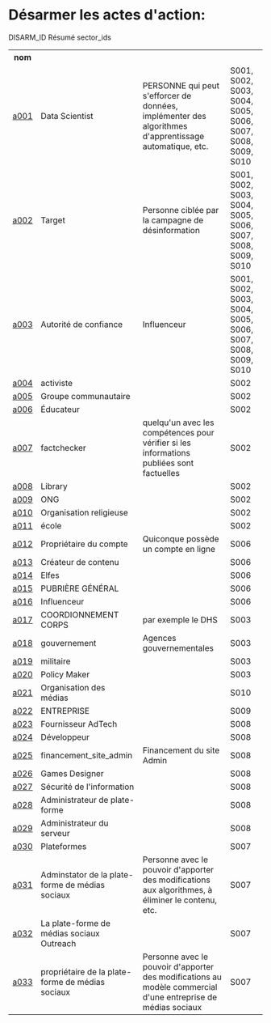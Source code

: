 # Désarmer les actes d'action:

<table bordure = "1">
<tr>
<h> DISARM_ID </ TH>
<th> nom </th>
<h> Résumé </th>
<h> sector_ids </th>
</tr>
<tr>
<td> <a href="ACTORTYPES/A001.md"> a001 </a> </td>
<TD> Data Scientist </td>
<TD> PERSONNE qui peut s'efforcer de données, implémenter des algorithmes d'apprentissage automatique, etc. </td>
<TD> S001, S002, S003, S004, S005, S006, S007, S008, S009, S010 </TD>
</tr>
<tr>
<td> <a href="actortypes/a002.md"> a002 </a> </td>
<TD> Target </td>
<TD> Personne ciblée par la campagne de désinformation </td>
<TD> S001, S002, S003, S004, S005, S006, S007, S008, S009, S010 </TD>
</tr>
<tr>
<td> <a href="actortypes/a003.md"> a003 </a> </td>
<TD> Autorité de confiance </td>
<TD> Influenceur </td>
<TD> S001, S002, S003, S004, S005, S006, S007, S008, S009, S010 </TD>
</tr>
<tr>
<td> <a href="actortypes/a004.md"> a004 </a> </td>
<td> activiste </td>
<td> </td>
<TD> S002 </td>
</tr>
<tr>
<td> <a href="ACTORTYPES/A005.md"> a005 </a> </td>
<TD> Groupe communautaire </td>
<td> </td>
<TD> S002 </td>
</tr>
<tr>
<td> <a href="ACTORTYPES/A006.md"> a006 </a> </td>
<TD> Éducateur </td>
<td> </td>
<TD> S002 </td>
</tr>
<tr>
<td> <a href="actortypes/a007.md"> a007 </a> </td>
<td> factchecker </td>
<TD> quelqu'un avec les compétences pour vérifier si les informations publiées sont factuelles </td>
<TD> S002 </td>
</tr>
<tr>
<td> <a href="actortypes/a008.md"> a008 </a> </td>
<TD> Library </td>
<td> </td>
<TD> S002 </td>
</tr>
<tr>
<td> <a href="ACTORTYPES/A009.md"> a009 </a> </td>
<TD> ONG </td>
<td> </td>
<TD> S002 </td>
</tr>
<tr>
<td> <a href="actortypes/a010.md"> a010 </a> </td>
<TD> Organisation religieuse </td>
<td> </td>
<TD> S002 </td>
</tr>
<tr>
<td> <a href="actortypes/a011.md"> a011 </a> </td>
<TD> école </td>
<td> </td>
<TD> S002 </td>
</tr>
<tr>
<td> <a href="actortypes/a012.md"> a012 </a> </td>
<TD> Propriétaire du compte </td>
<TD> Quiconque possède un compte en ligne </td>
<TD> S006 </td>
</tr>
<tr>
<td> <a href="actortypes/a013.md"> a013 </a> </td>
<TD> Créateur de contenu </td>
<td> </td>
<TD> S006 </td>
</tr>
<tr>
<td> <a href="actortypes/a014.md"> a014 </a> </td>
<TD> Elfes </td>
<td> </td>
<TD> S006 </td>
</tr>
<tr>
<td> <a href="actortypes/a015.md"> a015 </a> </td>
<TD> PUBRIÈRE GÉNÉRAL </TD>
<td> </td>
<TD> S006 </td>
</tr>
<tr>
<td> <a href="actortypes/a016.md"> a016 </a> </td>
<TD> Influenceur </td>
<td> </td>
<TD> S006 </td>
</tr>
<tr>
<td> <a href="actortypes/a017.md"> a017 </a> </td>
<TD> COORDIONNEMENT CORPS </TD>
<td> par exemple le DHS </td>
<TD> S003 </td>
</tr>
<tr>
<td> <a href="actortypes/a018.md"> a018 </a> </td>
<TD> gouvernement </td>
<TD> Agences gouvernementales </td>
<TD> S003 </td>
</tr>
<tr>
<td> <a href="actortypes/a019.md"> a019 </a> </td>
<TD> militaire </td>
<td> </td>
<TD> S003 </td>
</tr>
<tr>
<td> <a href="actortypes/a020.md"> a020 </a> </td>
<TD> Policy Maker </td>
<td> </td>
<TD> S003 </td>
</tr>
<tr>
<td> <a href="actortypes/a021.md"> a021 </a> </td>
<TD> Organisation des médias </td>
<td> </td>
<TD> S010 </TD>
</tr>
<tr>
<td> <a href="actortypes/a022.md"> a022 </a> </td>
<TD> ENTREPRISE </TD>
<td> </td>
<TD> S009 </td>
</tr>
<tr>
<td> <a href="ACTORTYPES/A023.md"> a023 </a> </td>
<TD> Fournisseur AdTech </td>
<td> </td>
<TD> S008 </td>
</tr>
<tr>
<td> <a href="actortypes/a024.md"> a024 </a> </td>
<TD> Développeur </td>
<td> </td>
<TD> S008 </td>
</tr>
<tr>
<td> <a href="actortypes/a025.md"> a025 </a> </td>
<td> financement_site_admin </td>
<TD> Financement du site Admin </td>
<TD> S008 </td>
</tr>
<tr>
<td> <a href="ACTORTYPES/A026.md"> a026 </a> </td>
<TD> Games Designer </td>
<td> </td>
<TD> S008 </td>
</tr>
<tr>
<td> <a href="actortypes/a027.md"> a027 </a> </td>
<TD> Sécurité de l'information </td>
<td> </td>
<TD> S008 </td>
</tr>
<tr>
<td> <a href="actortypes/a028.md"> a028 </a> </td>
<TD> Administrateur de plate-forme </td>
<td> </td>
<TD> S008 </td>
</tr>
<tr>
<td> <a href="actortypes/a029.md"> a029 </a> </td>
<TD> Administrateur du serveur </td>
<td> </td>
<TD> S008 </td>
</tr>
<tr>
<td> <a href="actortypes/a030.md"> a030 </a> </td>
<TD> Plateformes </td>
<td> </td>
<TD> S007 </td>
</tr>
<tr>
<td> <a href="actortypes/a031.md"> a031 </a> </td>
<TD> Adminstator de la plate-forme de médias sociaux </td>
<TD> Personne avec le pouvoir d'apporter des modifications aux algorithmes, à éliminer le contenu, etc. </td>
<TD> S007 </td>
</tr>
<tr>
<td> <a href="actortypes/a032.md"> a032 </a> </td>
<TD> La plate-forme de médias sociaux Outreach </td>
<td> </td>
<TD> S007 </td>
</tr>
<tr>
<td> <a href="actortypes/a033.md"> a033 </a> </td>
<TD> propriétaire de la plate-forme de médias sociaux </td>
<TD> Personne avec le pouvoir d'apporter des modifications au modèle commercial d'une entreprise de médias sociaux </td>
<TD> S007 </td>
</tr>
</ table>